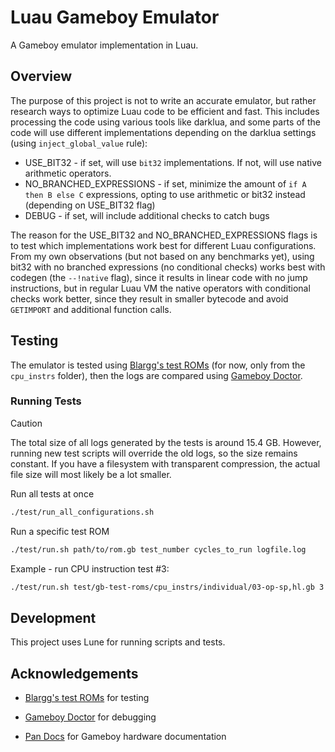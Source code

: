 # Luau Gameboy Emulator

A Gameboy emulator implementation in Luau.

## Overview

The purpose of this project is not to write an accurate emulator, but rather research ways to optimize Luau code to be efficient and fast. This includes processing the code using various tools like darklua, and some parts of the code will use different implementations depending on the darklua settings (using `inject_global_value` rule):
 * USE_BIT32 - if set, will use `bit32` implementations. If not, will use native arithmetic operators.
 * NO_BRANCHED_EXPRESSIONS - if set, minimize the amount of `if A then B else C` expressions, opting to use arithmetic or bit32 instead (depending on USE_BIT32 flag)
 * DEBUG - if set, will include additional checks to catch bugs

The reason for the USE_BIT32 and NO_BRANCHED_EXPRESSIONS flags is to test which implementations work best for different Luau configurations. From my own observations (but not based on any benchmarks yet), using bit32 with no branched expressions (no conditional checks) works best with codegen (the `--!native` flag), since it results in linear code with no jump instructions, but in regular Luau VM the native operators with conditional checks work better, since they result in smaller bytecode and avoid `GETIMPORT` and additional function calls.

## Testing

The emulator is tested using [Blargg's test ROMs](https://github.com/retrio/gb-test-roms) (for now, only from the `cpu_instrs` folder), then the logs are compared using [Gameboy Doctor](https://github.com/robert/gameboy-doctor).

### Running Tests

> [!CAUTION]
> The total size of all logs generated by the tests is around 15.4 GB.
> However, running new test scripts will override the old logs, so the size remains constant.
> If you have a filesystem with transparent compression, the actual file size will most likely be a lot smaller.

Run all tests at once
```bash
./test/run_all_configurations.sh
```

Run a specific test ROM
```bash
./test/run.sh path/to/rom.gb test_number cycles_to_run logfile.log
```

Example - run CPU instruction test #3:
```bash
./test/run.sh test/gb-test-roms/cpu_instrs/individual/03-op-sp,hl.gb 3 1000000 log.txt
```

## Development

This project uses Lune for running scripts and tests.

## Acknowledgements

 - [Blargg's test ROMs](https://github.com/retrio/gb-test-roms) for testing

 - [Gameboy Doctor](https://github.com/robert/gameboy-doctor) for debugging

 - [Pan Docs](https://gbdev.io/pandocs/) for Gameboy hardware documentation
